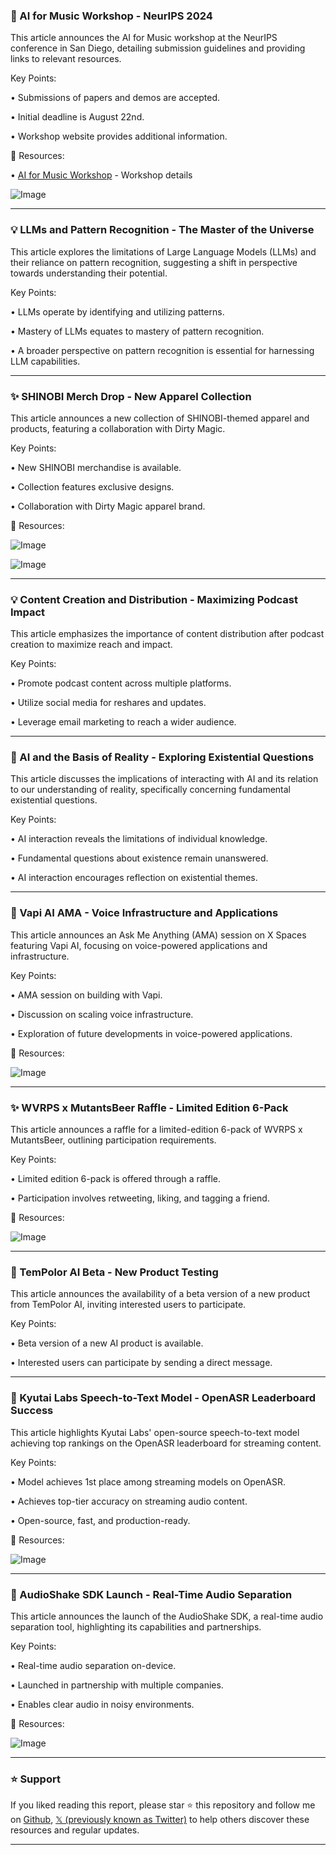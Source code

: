 ### 🤖 AI for Music Workshop - NeurIPS 2024

This article announces the AI for Music workshop at the NeurIPS conference in San Diego, detailing submission guidelines and providing links to relevant resources.

Key Points:

•  Submissions of papers and demos are accepted.

•  Initial deadline is August 22nd.

•  Workshop website provides additional information.


🔗 Resources:

• [AI for Music Workshop](https://aiformusicworkshop.github.io) -  Workshop details

![Image](https://pbs.twimg.com/media/GvQ4tP6XAAAL1qM?format=jpg&name=small)


---
### 💡 LLMs and Pattern Recognition - The Master of the Universe

This article explores the limitations of Large Language Models (LLMs) and their reliance on pattern recognition, suggesting a shift in perspective towards understanding their potential.

Key Points:

• LLMs operate by identifying and utilizing patterns.

•  Mastery of LLMs equates to mastery of pattern recognition.

•  A broader perspective on pattern recognition is essential for harnessing LLM capabilities.



---
### ✨ SHINOBI Merch Drop - New Apparel Collection

This article announces a new collection of SHINOBI-themed apparel and products, featuring a collaboration with Dirty Magic.

Key Points:

• New SHINOBI merchandise is available.

•  Collection features exclusive designs.


• Collaboration with Dirty Magic apparel brand.


🔗 Resources:

![Image](https://pbs.twimg.com/media/GvSbQYWXkAAUfNq?format=jpg&name=small)

![Image](https://pbs.twimg.com/media/GvSbRl_WoAELPyK?format=jpg&name=small)


---
### 💡 Content Creation and Distribution - Maximizing Podcast Impact

This article emphasizes the importance of content distribution after podcast creation to maximize reach and impact.

Key Points:

•  Promote podcast content across multiple platforms.

•  Utilize social media for reshares and updates.


• Leverage email marketing to reach a wider audience.



---
### 🤖 AI and the Basis of Reality - Exploring Existential Questions

This article discusses the implications of interacting with AI and its relation to our understanding of reality, specifically concerning fundamental existential questions.

Key Points:

•  AI interaction reveals the limitations of individual knowledge.

•  Fundamental questions about existence remain unanswered.


•  AI interaction encourages reflection on existential themes.



---
### 🚀 Vapi AI AMA - Voice Infrastructure and Applications

This article announces an Ask Me Anything (AMA) session on X Spaces featuring Vapi AI, focusing on voice-powered applications and infrastructure.

Key Points:

•  AMA session on building with Vapi.


•  Discussion on scaling voice infrastructure.


•  Exploration of future developments in voice-powered applications.


🔗 Resources:

![Image](https://pbs.twimg.com/media/Gu4HtCQXkAA2fPD?format=png&name=small)


---
### ✨ WVRPS x MutantsBeer Raffle - Limited Edition 6-Pack

This article announces a raffle for a limited-edition 6-pack of WVRPS x MutantsBeer, outlining participation requirements.

Key Points:

•  Limited edition 6-pack is offered through a raffle.


•  Participation involves retweeting, liking, and tagging a friend.



🔗 Resources:

![Image](https://pbs.twimg.com/media/GuruxclXUAAv3zo?format=jpg&name=small)


---
### 🤖 TemPolor AI Beta - New Product Testing

This article announces the availability of a beta version of a new product from TemPolor AI, inviting interested users to participate.

Key Points:

•  Beta version of a new AI product is available.


•  Interested users can participate by sending a direct message.



---
### 🤖 Kyutai Labs Speech-to-Text Model - OpenASR Leaderboard Success

This article highlights Kyutai Labs' open-source speech-to-text model achieving top rankings on the OpenASR leaderboard for streaming content.

Key Points:

•  Model achieves 1st place among streaming models on OpenASR.


•  Achieves top-tier accuracy on streaming audio content.


•  Open-source, fast, and production-ready.


🔗 Resources:

![Image](https://pbs.twimg.com/media/GucWRQ9XUAAUl8C?format=jpg&name=small)


---
### 🚀 AudioShake SDK Launch - Real-Time Audio Separation

This article announces the launch of the AudioShake SDK, a real-time audio separation tool, highlighting its capabilities and partnerships.

Key Points:

•  Real-time audio separation on-device.


•  Launched in partnership with multiple companies.


•  Enables clear audio in noisy environments.


🔗 Resources:

![Image](https://pbs.twimg.com/amplify_video_thumb/1937913175317561344/img/qngbmsrOKUcS2Yex.jpg)


---

### ⭐️ Support

If you liked reading this report, please star ⭐️ this repository and follow me on [Github](https://github.com/Drix10), [𝕏 (previously known as Twitter)](https://x.com/DRIX_10_) to help others discover these resources and regular updates.

---